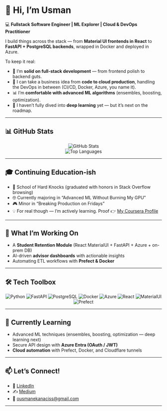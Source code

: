 # 👋 Hi, I’m Usman

💻 **Fullstack Software Engineer | ML Explorer | Cloud & DevOps Practitioner**  

I build things across the stack — from **Material UI frontends in React** to **FastAPI + PostgreSQL backends**, wrapped in Docker and deployed in Azure.  

To keep it real:  
- 🔧 I’m **solid on full-stack development** — from frontend polish to backend guts.  
- 🚀 I can take a business idea from **code to cloud production**, handling the DevOps in between (CI/CD, Docker, Azure, you name it).  
- 📊 I’m **comfortable with advanced ML algorithms** (ensembles, boosting, optimization).  
- 🧠 I haven’t fully dived into **deep learning** yet — but it’s next on the roadmap.  

---

## 📊 GitHub Stats
<div align="center">

![GitHub Stats](https://github-readme-stats.vercel.app/api?username=ousmanekana&show_icons=true&theme=tokyonight&count_private=true)  
![Top Languages](https://github-readme-stats.vercel.app/api/top-langs/?username=ousmanekana&layout=compact&theme=tokyonight)

</div>

---

## 🎓 Continuing Education-ish
- 🏫 School of Hard Knocks (graduated with honors in Stack Overflow browsing)  
- 🤓 Currently majoring in “Advanced ML Without Burning My GPU”  
- 🎮 Minor in “Breaking Production on Fridays”  
- 💡 For real though — I’m actively learning. Proof 👉 [My Coursera Profile](https://www.coursera.org/user/59cb28ec4f00d66a678e649a7e102e6a)  

---

## 🚀 What I’m Working On
- A **Student Retention Module** (React MaterialUI + FastAPI + Azure + on-prem DB)  
- AI-driven **advisor dashboards** with actionable insights  
- Automating ETL workflows with **Prefect & Docker**  

---

## 🛠️ Tech Toolbox
<div align="center">

![Python](https://img.shields.io/badge/-Python-3776AB?logo=python&logoColor=white&style=flat-square)
![FastAPI](https://img.shields.io/badge/-FastAPI-009688?logo=fastapi&logoColor=white&style=flat-square)
![PostgreSQL](https://img.shields.io/badge/-PostgreSQL-336791?logo=postgresql&logoColor=white&style=flat-square)
![Docker](https://img.shields.io/badge/-Docker-2496ED?logo=docker&logoColor=white&style=flat-square)
![Azure](https://img.shields.io/badge/-Azure-0078D4?logo=microsoft-azure&logoColor=white&style=flat-square)
![React](https://img.shields.io/badge/-React-61DAFB?logo=react&logoColor=white&style=flat-square)
![MaterialUI](https://img.shields.io/badge/-MaterialUI-007FFF?logo=mui&logoColor=white&style=flat-square)
![Prefect](https://img.shields.io/badge/-Prefect-000000?logo=prefect&logoColor=white&style=flat-square)

</div>

---

## 🌱 Currently Learning
- Advanced ML techniques (ensembles, boosting, optimization — deep learning next)  
- Secure API design with **Azure Entra (OAuth / JWT)**  
- **Cloud automation** with Prefect, Docker, and Cloudflare tunnels  

---

## 📫 Let’s Connect!
- 💼 [LinkedIn](https://www.linkedin.com/in/serigne-ousmane-kana/)  
- ✍️ [Medium](https://medium.com/@ousmanekanaciss)  
- 📧 ousmanekanaciss@gmail.com  

---
